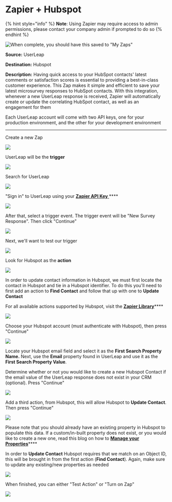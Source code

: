 # Zapier + Hubspot

{% hint style="info" %}
**Note**: Using Zapier may require access to admin permissions, please contact your company admin if prompted to do so
{% endhint %}

![When complete, you should have this saved to &quot;My Zaps&quot;](../../.gitbook/assets/image%20%2824%29.png)

**Source:** UserLeap

**Destination:** Hubspot

**Description:** Having quick access to your HubSpot contacts' latest comments or satisfaction scores is essential to providing a best-in-class customer experience. This Zap makes it simple and efficient to save your latest microsurvey responses to HubSpot contacts. With this integration, whenever a new UserLeap response is received, Zapier will automatically create or update the correlating HubSpot contact, as well as an engagement for them

Each UserLeap account will come with two API keys, one for your production environment, and the other for your development environment 

  
****

Create a new Zap

![](../../.gitbook/assets/image%20%2870%29.png)

UserLeap will be the **trigger**

![](../../.gitbook/assets/image%20%2837%29.png)

Search for UserLeap

![](../../.gitbook/assets/image%20%2867%29.png)

"Sign in" to UserLeap using your [**Zapier API Key** ](./#how-to-find-your-api-keys)\*\*\*\*

![](https://p35.tr2.n0.cdn.getcloudapp.com/items/8LubP5NK/511d0a24-02ef-4b63-9b40-10ab7e96f9db.gif?v=edb3c8091586b08c277700adad5796e9)

After that, select a trigger event. The trigger event will be "New Survey Response". Then click "Continue"

![](../../.gitbook/assets/image%20%2859%29.png)

Next, we'll want to test our trigger

![](../../.gitbook/assets/image%20%2836%29.png)

Look for Hubspot as the **action**

![](../../.gitbook/assets/image%20%2819%29.png)

In order to update contact information in Hubspot, we must first locate the contact in Hubspot and tie in a Hubspot identifier. To do this you'll need to first add an action to  **Find Contact** and follow that up with one to **Update Contact**

For all available actions supported by Hubspot, visit the [**Zapier Library**](https://zapier.com/apps/hubspot/integrations)\*\*\*\*

![](../../.gitbook/assets/image%20%2841%29.png)



Choose your Hubspot account \(must authenticate with Hubspot\), then press "Continue" 

![](../../.gitbook/assets/image%20%2856%29.png)



Locate your Hubspot email field and select it as the **First Search Property Name.** Next, use the **Email** property found in UserLeap and use it as the **First Search Property Value**. 

Determine whether or not you would like to create a new Hubspot Contact if the email value of the UserLeap response does not exist in your CRM \(optional\). Press "Continue"



![](../../.gitbook/assets/image%20%2848%29.png)

Add a third action, from Hubspot, this will allow Hubspot to **Update Contact**. Then press "Continue"

![](../../.gitbook/assets/image%20%2868%29.png)

Please note that you should already have an existing property in Hubspot to populate this data. If a custom/in-built property does not exist, or you would like to create a new one, read this blog on how to [**Manage your Properties**](https://knowledge.hubspot.com/crm-setup/manage-your-properties)\*\*\*\*

In order to **Update Contact** Hubspot requires that we match on an Object ID, this will be brought in from the first action \(**Find Contact**\). Again, make sure to update any existing/new properties as needed

![](https://p35.tr2.n0.cdn.getcloudapp.com/items/Jru4EGnX/bc0a0832-bcf8-4948-9220-a798bdedc791.gif?v=4e7198edb1844211379fdc0213e2b107)



When finished, you can either "Test Action" or "Turn on Zap"

![](../../.gitbook/assets/image%20%2831%29.png)



